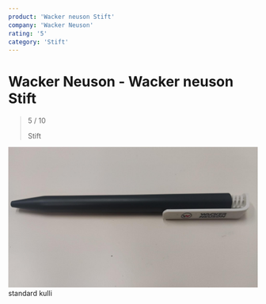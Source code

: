 ```yaml
---
product: 'Wacker neuson Stift'
company: 'Wacker Neuson'
rating: '5'
category: 'Stift'
---
```


# Wacker Neuson - Wacker neuson Stift
>
> 5 / 10
>
> Stift

![Wacker neuson Stift](./assets/wacker-neuson-wacker-neuson-stift-2eef1ce8-c8f2-48de-87df-ca716d36385c.jpg)
standard kulli
